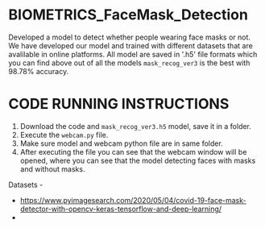 # BIOMETRICS_FaceMask_Detection
Developed a model to detect whether people wearing face masks or not. We have developed our model and trained with different datasets that are avalilable in online platforms. All model are saved in '.h5' file formats which you can find above out of all the models ```mask_recog_ver3``` is the best with 98.78% accuracy. 

# CODE RUNNING INSTRUCTIONS
1. Download the code and ```mask_recog_ver3.h5``` model, save it in a folder.
2. Execute the ```webcam.py``` file.
3. Make sure model and webcam python file are in same folder.
4. After executing the file you can see that the webcam window will be opened, where you can see that the model detecting faces with masks and without masks.

Datasets -
- https://www.pyimagesearch.com/2020/05/04/covid-19-face-mask-detector-with-opencv-keras-tensorflow-and-deep-learning/
- 
